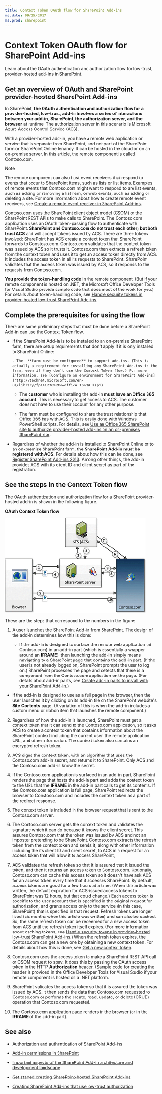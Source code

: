 ```yaml
---
title: Context Token OAuth flow for SharePoint Add-ins
ms.date: 09/25/2017
ms.prod: sharepoint
---
```



# Context Token OAuth flow for SharePoint Add-ins
Learn about the OAuth authentication and authorization flow for low-trust, provider-hosted add-ins in SharePoint.


## Get an overview of OAuth and SharePoint provider-hosted SharePoint Add-ins
<a name="OAuth_Actors"> </a>

In SharePoint,  **the OAuth authentication and authorization flow for a provider-hosted, low-trust, add-in involves a series of interactions between your add-in, SharePoint, the authorization server, and the browser** at runtime. The authorization server in this scenario is Microsoft Azure Access Control Service (ACS).
 

 
With a provider-hosted add-in, you have a remote web application or service that is separate from SharePoint, and not part of the SharePoint farm or SharePoint Online tenancy. It can be hosted in the cloud or on an on-premise server. In this article, the remote component is called Contoso.com.
 
> [!NOTE] 
> The remote component can also host event receivers that respond to events that occur to SharePoint items, such as lists or list items. Examples of remote events that Contoso.com might want to respond to are list events, such as adding or removing a list item; or web events, such as adding or deleting a site. For more information about how to create remote event receivers, see  [Create a remote event receiver in SharePoint Add-ins](create-a-remote-event-receiver-in-sharepoint-add-ins.md).
 

Contoso.com uses the SharePoint client object model (CSOM) or the SharePoint REST APIs to make calls to SharePoint. The Contoso.com application uses an OAuth token-passing flow to authenticate with SharePoint.  **SharePoint and Contoso.com do not trust each other; but both trust ACS** and will accept tokens issued by ACS. There are three tokens involved: SharePoint has ACS create a context token that SharePoint forwards to Constoso.com. Contoso.com validates that the context token was issued by ACS so it trusts it. Contoso.com then extracts a refresh token from the context token and uses it to get an access token directly from ACS. It includes the access token in all its requests to SharePoint. SharePoint validates that the access token was issued by ACS, so it responds to the requests from Contoso.com.
 

 
 **You provide the token-handling code** in the remote component. (But if your remote component is hosted on .NET, the Microsoft Office Developer Tools for Visual Studio provide sample code that does most of the work for you.) For details about token-handling code, see [Handle security tokens in provider-hosted low-trust SharePoint Add-ins](handle-security-tokens-in-provider-hosted-low-trust-sharepoint-add-ins.md).
 

 

## Complete the prerequisites for using the flow
<a name="Prerequisites"> </a>

There are some preliminary steps that must be done before a SharePoint Add-in can use the Context Token flow. 
 

 

- If the SharePoint Add-in is to be installed to an on-premise SharePoint farm, there are setup requirements that don't apply if it is only installed to SharePoint Online:
    
      - The  **farm must be configured** to support add-ins. (This is actually a requirement for installing any SharePoint Add-ins to the farm, even if they don't use the Context Token flow.) For more information, see [Configure an environment for SharePoint Add-ins](http://technet.microsoft.com/en-us/library/fp161236%28v=office.15%29.aspx).
    
 
  - The  **customer** who is installing the add-in **must have an Office 365 account**. This is necessary to get access to ACS. The customer does not have to use their account for any other purpose.
    
 
  - The farm must be configured to share the trust relationship that Office 365 has with ACS. This is easily done with Windows PowerShell scripts. For details, see  [Use an Office 365 SharePoint site to authorize provider-hosted add-ins on an on-premises SharePoint site](use-an-office-365-sharepoint-site-to-authorize-provider-hosted-add-ins-on-an-on.md).
    
 
- Regardless of whether the add-in is installed to SharePoint Online or to an on-premise SharePoint farm, the  **SharePoint Add-in must be registered with ACS**. For details about how this can be done, see [Register SharePoint Add-ins 2013](register-sharepoint-add-ins.md). Among other things, the add-in provides ACS with its client ID and client secret as part of the registration.
    
 

## See the steps in the Context Token flow
<a name="OAuth_ProcessFlowSteps"> </a>

The OAuth authentication and authorization flow for a SharePoint provider-hosted add-in is shown in the following figure.
 

 

**OAuth Context Token flow**

 

 
![OAuth authorization process flow](../images/833fcdcc-1755-438b-9ada-dce9646564c0.gif)
 
These are the steps that correspond to the numbers in the figure:
 

 

 

1. A user launches the SharePoint Add-in from SharePoint. The design of the add-in determines how this is done:
    
      - If the add-in is designed to surface the remote web application (at Contoso.com) in an add-in part (which is essentially a wrapper around an **IFRAME**), then launching the add-in simply means navigating to a SharePoint page that contains the add-in part. (If the user is not already logged on, SharePoint prompts the user to log on.) SharePoint processes the page and detects that there is a component from the Contoso.com application on the page. (For details about add-in parts, see  [Create add-in parts to install with your SharePoint Add-in](create-add-in-parts-to-install-with-your-sharepoint-add-in.md).)
    
 
  - If the add-in is designed to use as a full page in the browser, then the user launches it by clicking on its add-in tile on the SharePoint website's  **Site Contents** page. (A variation of this is when the add-in includes a custom menu or ribbon item that launches the remote component.)
    
 
2. Regardless of how the add-in is launched, SharePoint must get a context token that it can send to the Contoso.com application, so it asks ACS to create a context token that contains information about the SharePoint context including the current user, the remote application URL, and other information. The context token also contains an encrypted refresh token.
    
 
3. ACS signs the context token, with an algorithm that uses the Contoso.com add-in secret, and returns it to SharePoint. Only ACS and the Contoso.com add-in know the secret.
    
 
4. If the Contoso.com application is surfaced in an add-in part, SharePoint renders the page that hosts the add-in part and adds the context token to the URL that the  **IFRAME** in the add-in part calls to get its contents. If the Contoso.com application is full page, SharePoint redirects the browser to Constoso.com and includes the context token as a part of the redirect response.
    
 
5. The context token is included in the browser request that is sent to the Contoso.com server.
    
 
6. The Contoso.com server gets the context token and validates the signature which it can do because it knows the client secret. This assures Contoso.com that the token was issued by ACS and not an imposter pretending to be SharePoint. Contoso.com extracts the refresh token from the context token and sends it, along with other information including the its client ID and client secret, to ACS in a request for an access token that will allow it to access SharePoint,
    
 
7. ACS validates the refresh token so that it is assured that it issued the token, and then it returns an access token to Contoso.com. Optionally, Contoso.com can cache this access token so it doesn't have ask ACS for an access token every time that it accesses SharePoint. By default, access tokens are good for a few hours at a time. (When this article was written, the default expiration for ACS-issued access tokens to SharePoint was 12 hours, but that could change.) Each access token is specific to the user account that is specified in the original request for authorization, and grants access only to the service (in this case, SharePoint) that is specified in that request. Refresh tokens are longer lived (six months when this article was written) and can also be cached. So, the same refresh token can be redeemed for a new access token from ACS until the refresh token itself expires. (For more information about caching tokens, see  [Handle security tokens in provider-hosted low-trust SharePoint Add-ins](handle-security-tokens-in-provider-hosted-low-trust-sharepoint-add-ins.md).) When the refresh token expires, the Contoso.com can get a new one by obtaining a new context token. For details about how this is done, see  [Get a new context token](handle-security-tokens-in-provider-hosted-low-trust-sharepoint-add-ins.md#GetNewContextToken).
    
 
8. Contoso.com uses the access token to make a SharePoint REST API call or CSOM request to spnv. It does this by passing the OAuth access token in the HTTP  **Authorization** header. (Sample code for creating the header is provided in the Office Developer Tools for Visual Studio if your remote component is hosted on a .NET platform.
    
 
9. SharePoint validates the access token so that it is assured the token was issued by ACS. It then sends the data that Contoso.com requested to Contoso.com or performs the create, read, update, or delete (CRUD) operation that Contoso.com requested.
    
 
10. The Contoso.com application page renders in the browser (or in the  **IFRAME** of the add-in part).
    
 

## See also
<a name="Filename_AdditionalResources"> </a>


-  [Authorization and authentication of SharePoint Add-ins](authorization-and-authentication-of-sharepoint-add-ins.md)
    
 
-  [Add-in permissions in SharePoint](add-in-permissions-in-sharepoint.md)
    
 
-  [Important aspects of the SharePoint Add-in architecture and development landscape](important-aspects-of-the-sharepoint-add-in-architecture-and-development-landscap.md)
    
 
-  [Get started creating SharePoint-hosted SharePoint Add-ins](get-started-creating-sharepoint-hosted-sharepoint-add-ins.md)

- [Creating SharePoint Add-ins that use low-trust authorization](creating-sharepoint-add-ins-that-use-low-trust-authorization.md)
    
 

